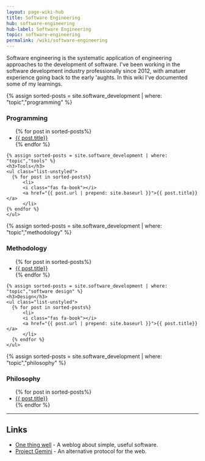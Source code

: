 ```yaml
---
layout: page-wiki-hub
title: Software Engineering
hub: software-engineering
hub-label: Software Engineering
topic: software-engineering
permalink: /wiki/software-engineering
---
```

<p class="lead">
    Software engineering is the systematic application of engineering approaches to the development of software.  I've been working in the software development industry professionally since 2012, with amatuer experience going back to the early 'aughts.  In this wiki I've documented some of my learnings.
</p>

<div class="row">
  <div class="col-md-4">
    {% assign sorted-posts = site.software_development | where: "topic","programming" %}
      <h3>Programming</h3>
      <ul class="list-unstyled">
      {% for post in sorted-posts%}
          <li>
          <i class="fas fa-book"></i>
          <a href="{{ post.url | prepend: site.baseurl }}">{{ post.title}}</a>
          </li>
    {% endfor %}
    </ul>

    {% assign sorted-posts = site.software_development | where: "topic","tools" %}
    <h3>Tools</h3>
    <ul class="list-unstyled">
      {% for post in sorted-posts%}
          <li>
          <i class="fas fa-book"></i>
          <a href="{{ post.url | prepend: site.baseurl }}">{{ post.title}}</a>
          </li>
    {% endfor %}
    </ul>
  </div>

  <div class="col-md-4">
  {% assign sorted-posts = site.software_development | where: "topic","methodology" %}
    <h3>Methodology</h3>
    <ul class="list-unstyled">
      {% for post in sorted-posts%}
          <li>
          <i class="fas fa-book"></i>
          <a href="{{ post.url | prepend: site.baseurl }}">{{ post.title}}</a>
          </li>
    {% endfor %}
    </ul>

    {% assign sorted-posts = site.software_development | where: "topic","software design" %}
    <h3>Design</h3>
    <ul class="list-unstyled">
      {% for post in sorted-posts%}
          <li>
          <i class="fas fa-book"></i>
          <a href="{{ post.url | prepend: site.baseurl }}">{{ post.title}}</a>
          </li>
      {% endfor %}
    </ul>
  </div>

  <div class="col-md-4">
    {% assign sorted-posts = site.software_development | where: "topic","philosophy" %}
    <h3>Philosophy</h3>
    <ul class="list-unstyled">
      {% for post in sorted-posts%}
          <li>
          <i class="fas fa-book"></i>
          <a href="{{ post.url | prepend: site.baseurl }}">{{ post.title}}</a>
          </li>
    {% endfor %}
    </ul>
  </div>
</div>

----

## Links
- [One thing well](https://onethingwell.org) - A weblog about simple, useful software.
- [Project Gemini](https://gemini.circumlunar.space) - An alternative protocol for the web.
